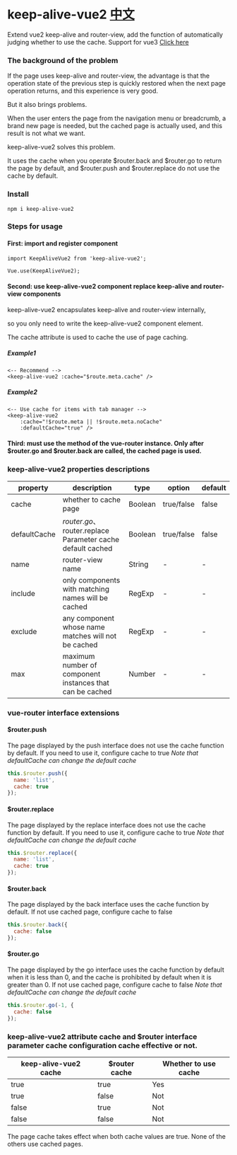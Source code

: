 # keep-alive-vue2  [中文](./README-CH.md)
Extend vue2 keep-alive and router-view, add the function of automatically judging whether to use the cache.
Support for vue3 [Click here](https://www.npmjs.com/package/keep-alive-vue3)

### The background of the problem

If the page uses keep-alive and router-view, the advantage is that the operation state of the previous step is quickly restored when the next page operation returns, and this experience is very good. 

But it also brings problems. 

When the user enters the page from the navigation menu or breadcrumb, a brand new page is needed, but the cached page is actually used, and this result is not what we want. 

keep-alive-vue2 solves this problem. 

It uses the cache when you operate $router.back and $router.go to return the page by default, and $router.push and $router.replace do not use the cache by default.

### Install

```npm i keep-alive-vue2```

### Steps for usage

#### First: import and register component

```
import KeepAliveVue2 from 'keep-alive-vue2';

Vue.use(KeepAliveVue2);
```

#### Second: use keep-alive-vue2 component replace keep-alive and router-view components

keep-alive-vue2 encapsulates keep-alive and router-view internally, 

so you only need to write the keep-alive-vue2 component element.

The cache attribute is used to cache the use of page caching.

##### Example1
```
<-- Recommend -->
<keep-alive-vue2 :cache="$route.meta.cache" />
```
##### Example2
```
<-- Use cache for items with tab manager -->
<keep-alive-vue2
    :cache="!$route.meta || !$route.meta.noCache"
    :defaultCache="true" />
```

#### Third: must use the method of the vue-router instance. Only after $router.go and $router.back are called, the cached page is used.

### keep-alive-vue2 properties descriptions

| property | description                                               | type | option | default |
| --- |-----------------------------------------------------------| --- | --- |---------|
| cache | whether to cache page                                     | Boolean  | true/false | false   |
| defaultCache | $router.go、$router.replace Parameter cache default cached | Boolean | true/false | false |
| name | router-view name                                          | String  | - | -       |
| include | only components with matching names will be cached        | RegExp  | - | -       |
| exclude | any component whose name matches will not be cached       | RegExp  | - | -       |
| max | maximum number of component instances that can be cached  | Number  | - | -       |

### vue-router interface extensions

#### $router.push

The page displayed by the push interface does not use the cache function by default. If you need to use it, configure cache to true
_Note that defaultCache can change the default cache_

```javascript
this.$router.push({
  name: 'list',
  cache: true
});
```
#### $router.replace

The page displayed by the replace interface does not use the cache function by default. If you need to use it, configure cache to true
_Note that defaultCache can change the default cache_

```javascript
this.$router.replace({
  name: 'list',
  cache: true
});
```
#### $router.back

The page displayed by the back interface uses the cache function by default. 
If not use cached page, configure cache to false

```javascript
this.$router.back({
  cache: false
});
```

#### $router.go

The page displayed by the go interface uses the cache function by default when it is less than 0, and the cache is prohibited by default when it is greater than 0.
If not use cached page, configure cache to false
_Note that defaultCache can change the default cache_

```javascript
this.$router.go(-1, {
  cache: false
});
```

### keep-alive-vue2 attribute cache and $router interface parameter cache configuration cache effective or not.
| keep-alive-vue2 cache | $router cache   | Whether to use cache |
|------------------|-----------------|----------------------|
| true             | true            | Yes                  |
| true             | false           | Not                  |
| false            | true            | Not                  |
| false            | false           | Not                  |
The page cache takes effect when both cache values are true. None of the others use cached pages.

